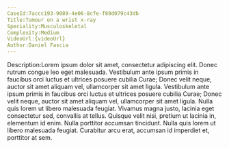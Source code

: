 ```yaml
---
CaseId:7accc193-9089-4e06-8cfe-f89d079c43db
Title:Tumour on a wrist x-ray
Speciality:Musculoskeletal
Complexity:Medium
VideoUrl:{videoUrl}
Author:Daniel Fascia
---
```

Description:Lorem ipsum dolor sit amet, consectetur adipiscing elit. Donec rutrum congue leo eget malesuada. Vestibulum ante ipsum primis in faucibus orci luctus et ultrices posuere cubilia Curae; Donec velit neque, auctor sit amet aliquam vel, ullamcorper sit amet ligula. Vestibulum ante ipsum primis in faucibus orci luctus et ultrices posuere cubilia Curae; Donec velit neque, auctor sit amet aliquam vel, ullamcorper sit amet ligula. Nulla quis lorem ut libero malesuada feugiat. Vivamus magna justo, lacinia eget consectetur sed, convallis at tellus. Quisque velit nisi, pretium ut lacinia in, elementum id enim. Nulla porttitor accumsan tincidunt. Nulla quis lorem ut libero malesuada feugiat. Curabitur arcu erat, accumsan id imperdiet et, porttitor at sem.